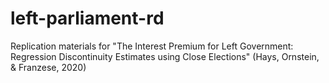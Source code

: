 # left-parliament-rd
Replication materials for "The Interest Premium for Left Government: Regression Discontinuity Estimates using Close Elections" (Hays, Ornstein, &amp; Franzese, 2020)
